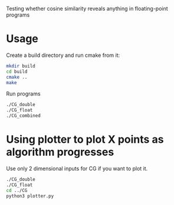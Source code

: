 Testing whether cosine similarity reveals anything in floating-point programs

# Usage

Create a build directory and run cmake from it:

```bash
mkdir build
cd build
cmake ..
make
```

Run programs

```bash
./CG_double
./CG_float
./CG_combined
```

# Using plotter to plot X points as algorithm progresses

Use only 2 dimensional inputs for CG if you want to plot it.
```bash
./CG_double
./CG_float
cd ../CG
python3 plotter.py
```